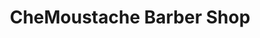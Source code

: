 ---
title: "CheMoustache Barber Shop"
url: /torremolinos/chemoustache-barber-shop/
shop: Friseur
---